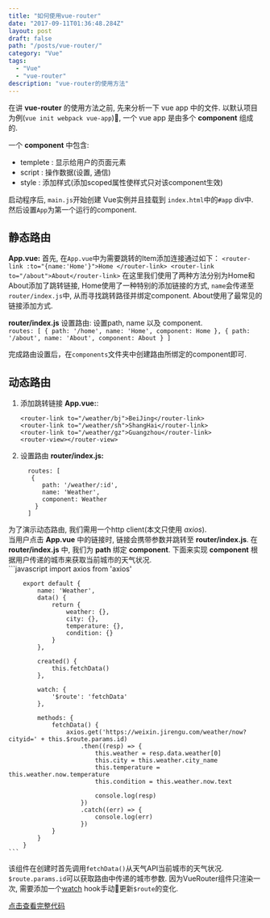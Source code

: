 ```yaml
---
title: "如何使用vue-router"
date: "2017-09-11T01:36:48.284Z"
layout: post
draft: false
path: "/posts/vue-router/"
category: "Vue"
tags:
  - "Vue"
  - "vue-router"
description: "vue-router的使用方法"
---
```

在讲 **vue-router** 的使用方法之前, 先来分析一下 vue app 中的文件. 以默认项目为例(`vue init webpack vue-app`), 一个 vue app 是由多个 **component** 组成的.

一个 **component** 中包含:
+ templete : 显示给用户的页面元素
+ script : 操作数据(设置, 通信)
+ style : 添加样式(添加scoped属性使样式只对该component生效)

启动程序后, `main.js`开始创建 Vue实例并且挂载到 `index.html`中的`#app` div中. 然后设置`App`为第一个运行的component.

## 静态路由
**App.vue:**
首先, 在`App.vue`中为需要跳转的Item添加连接通过<router-link>如下：
    ```
    <router-link :to="{name:'Home'}">Home </router-link>
    <router-link to="/about">About</router-link>
    ```
在这里我们使用了两种方法分别为Home和About添加了跳转链接, Home使用了一种特别的添加链接的方式, `name`会传递至`router/index.js`中, 从而寻找跳转路径并绑定component. About使用了最常见的链接添加方式.  

**router/index.js**
设置路由: 设置path, name 以及 component.  
    ```
    routes: [
       {
         path: '/home',
         name: 'Home',
         component: Home
       },
       {
         path: '/about',
         name: 'About',
         component: About
       }
     ]
    ```

完成路由设置后，在`components`文件夹中创建路由所绑定的component即可.

## 动态路由
1. 添加跳转链接
**App.vue:**:  
    ```
    <router-link to="/weather/bj">BeiJing</router-link>
    <router-link to="/weather/sh">ShangHai</router-link>
    <router-link to="/weather/gz">Guangzhou</router-link>
    <router-view></router-view>
    ```
2. 设置路由
**router/index.js:**  
    ```
      routes: [
       {
          path: '/weather/:id',
          name: 'Weather',
          component: Weather
        }
      ]
    ```
为了演示动态路由, 我们需用一个http client(本文只使用 *axios*).  
当用户点击 **App.vue** 中的链接时, 链接会携带参数并跳转至 **router/index.js**. 在 **router/index.js** 中, 我们为 **path** 绑定 **component**. 下面来实现 **component** 根据用户传递的城市来获取当前城市的天气状况.  
    ```javascript
        import axios from 'axios'

        export default {
            name: 'Weather',
            data() {
                return {
                    weather: {},
                    city: {},
                    temperature: {},
                    condition: {}
                }
            },

            created() {
                this.fetchData()
            },

            watch: {
                '$route': 'fetchData'
            },

            methods: {
                fetchData() {
                    axios.get('https://weixin.jirengu.com/weather/now?cityid=' + this.$route.params.id)
                        .then((resp) => {
                            this.weather = resp.data.weather[0]
                            this.city = this.weather.city_name
                            this.temperature = this.weather.now.temperature
                            this.condition = this.weather.now.text

                            console.log(resp)
                        })
                        .catch((err) => {
                            console.log(err)
                        })
                }
            }
        }
    ```

  该组件在创建时首先调用`fetchData()`从天气API当前城市的天气状况. `$route.params.id`可以获取路由中传递的城市参数. 因为VueRouter组件只渲染一次, 需要添加一个[watch](https://vuejs.org/v2/guide/computed.html#ad) hook手动更新`$route`的变化.  

[点击查看完整代码](https://github.com/evle/vue-router-example)
